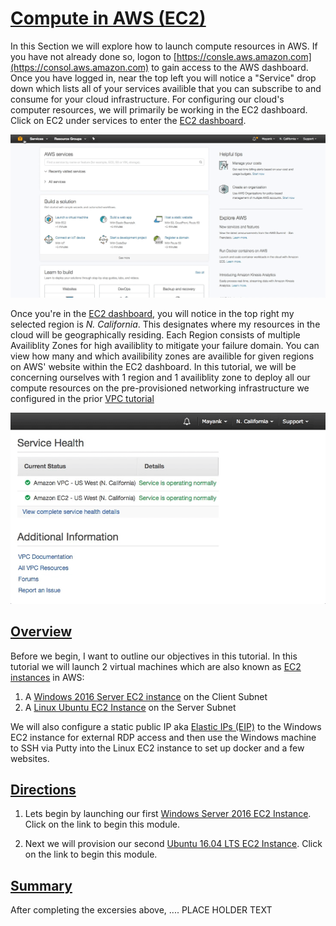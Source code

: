 # [Compute in AWS (EC2)](#EC2) #

In this Section we will explore how to launch compute resources in AWS. If you have not already done so, logon to [https://consle.aws.amazon.com](https://consol.aws.amazon.com) to gain access to the AWS dashboard. Once you have logged in, near the top left you will notice a "Service" drop down which lists all of your services availible that you can subscribe to and consume for your cloud infrastructure. For configuring our cloud's computer resources, we will primarily be working in the EC2 dashboard. Click on EC2 under services to enter the [EC2 dashboard](https://console.aws.amazon.com/ec2/). 

![AWS Dashboard Services](images/AWS-EC2-Dashboard.gif)

Once you're in the [EC2 dashboard](https://console.aws.amazon.com/ec2/), you will notice in the top right my selected region is *N. California*. This designates where my resources in the cloud will be geographically residing. Each Region consists of multiple Availiblity Zones for high availiblity to mitigate your failure domain. You can view how many and which availibility zones are availible for given regions on AWS' website within the EC2 dashboard. In this tutorial, we will be concerning ourselves with 1 region and 1 availiblity zone to deploy all our compute resources  on the pre-provisioned networking infrastructure we configured in the prior [VPC tutorial](../VPC/)

![AWS Regions and Availibility Zones](images/AWS-AZ.gif)

##  [Overview](#EC2-Overview) ##
Before we begin, I want to outline our objectives in this tutorial. In this tutorial we will launch 2 virtual machines which are also known as [EC2 instances](https://aws.amazon.com/ec2/details/) in AWS:
  
  1. A [Windows 2016 Server EC2 instance](https://aws.amazon.com/marketplace/pp/B01M7SJEU7?ref=cns_srchrow) on the Client Subnet
  2. A [Linux Ubuntu EC2 Instance](https://aws.amazon.com/marketplace/pp/B01JBL2M0O?qid=1493848518901&sr=0-1&ref_=srh_res_product_title) on the Server Subnet

We will also configure a static public IP aka [Elastic IPs (EIP)](http://docs.aws.amazon.com/AWSEC2/latest/UserGuide/elastic-ip-addresses-eip.html) to the Windows EC2 instance for external RDP access and then use the Windows machine to SSH via Putty into the Linux EC2 instance to set up docker and a few websites.

## [Directions](/Windows-EC2/README.md#EC2-Windows) ##
1. Lets begin by launching our first [Windows Server 2016 EC2 Instance](/Windows-EC2/README.md#EC2-Windows). Click on the link to begin this module.

2. Next we will provision our second [Ubuntu 16.04 LTS EC2 Instance](/Ubuntu-EC2/README.md#Linux-EC2). Click on the link to begin this module.


## [Summary](#EC2-Summary) ##

After completing the excersies above, .... PLACE HOLDER TEXT
	
 


